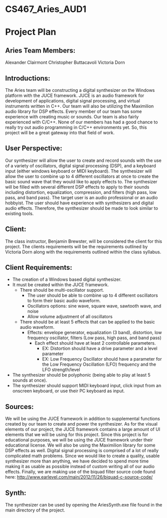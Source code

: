 # CS467_Aries_AUD1
# Project Plan

## Aries Team Members:
Alexander Clairmont 
Christopher Buttacavoli 
Victoria Dorn 

## Introductions:
The Aries team will be constructing a digital synthesizer on the Windows platform with the JUCE framework. JUCE is an audio framework for development of applications, digital signal processing, and virtual instruments written in C++. Our team will also be utilizing the Maximilion audio library for DSP effects. Every member of our team has some experience with creating music or sounds. Our team is also fairly experienced with C/C++. None of our members has had a good chance to really try out audio programming in C/C++ environments yet. So, this project will be a great gateway into that field of work.

## User Perspective:
Our synthesizer will allow the user to create and record sounds with the use of a variety of oscillators, digital signal processing (DSP), and a keyboard input (either windows keyboard or MIDI keyboard). The synthesizer will allow the user to combine up to 4 different oscillators at once to create the basic sound wave that they would like to apply effects to. The synthesizer will be filled with several different DSP effects to apply to their sounds including distortion, equalization, compression, and filters (high pass, low pass, and band pass). The target user is an audio professional or an audio hobbyist. The user should have experience with synthesizers and digital audio effects. Therefore, the synthesizer should be made to look similar to existing tools.

## Client:
The class instructor, Benjamin Brewster, will be considered the client for this project. The clients requirements will be the requirements outlined by Victoria Dorn along with the requirements outlined within the class syllabus.

## Client Requirements:
* The creation of a Windows based digital synthesizer.
* It must be created within the JUCE framework.
    * There should be multi-oscillator support.
        * The user should be able to combine up to 4 different oscillators to form their basic audio waveform.
        * Oscillators options: sine wave, square wave, sawtooth wave, and noise
        * Allow volume adjustment of all oscillators
    * There should be at least 5 effects that can be applied to the basic audio waveform.
        * Effects: envelope generator, equalization (3 band), distortion, low frequency oscillator, filters (Low pass, high pass, and band pass)
            * Each effect should have at least 2 controllable parameters.
                * EX: Distortion should have a drive parameter and a level parameter
                * EX: Low Frequency Oscillator should have a parameter for the Low Frequency Oscillation (LFO) frequency and the LFO strength/level
* The synthesizer should be polyphonic (being able to play at least 5 sounds at once).
* The synthesizer should support MIDI keyboard input, click input from an onscreen keyboard, or use their PC keyboard as input.

## Sources:
We will be using the JUCE framework in addition to supplemental functions created by our team to create and power the synthesizer. As for the visual elements of our project, the JUCE framework contains a large amount of UI elements that we will be using for this project. Since this project is for educational purposes, we will be using the JUCE framework under their educational license.
We will also be using the Maximilion library for some DSP effects as well. Digital signal processing is comprised of a lot of really complicated math problems. Since we would like to create a quality, usable synthesizer more than anything, we have decided to spend more time making it as usable as possible instead of custom writing all of our audio effects. Finally, we are making use of the biquad filter source code found here: http://www.earlevel.com/main/2012/11/26/biquad-c-source-code/

## Synth:
The synthesizer can be used by opening the AriesSynth.exe file found in the main directory of the project.